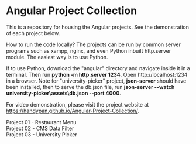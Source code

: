 # Angular Project Collection

This is a repository for housing the Angular projects. See the demonstration of each project below.

How to run the code locally?
The projects can be run by common server programs such as xampp, nginx, and even Python inbuilt http.server module. The easiest way is to use Python. 

If to use Python, download the "angular" directory and navigate inside it in a terminal. Then run <b>python -m http.server 1234</b>. Open http://localhost:1234 in a browser. Note for "university-picker" project, <b>json-server</b> should have been installed, then to serve the db.json file, run <b>json-server --watch university-picker\assets\db.json --port 4000</b>.

For video demonstration, please visit the project website at https://handypan.github.io/Angular-Project-Collection/.

Project 01 - Restaurant Menu<br>
Project 02 - CMS Data Filter<br>
Project 03 - University Picker<br>




